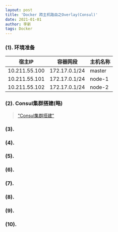 ```yaml
---
layout: post
title: 'Docker 跨主机路由之Overlay(Consul)'
date: 2021-01-01
author: 李新
tags: Docker
---
```


### (1).  环境准备

|  宿主IP         | 容器网段       | 主机名称     |
|  ----          | ----          |   ----      |
| 10.211.55.100  | 172.17.0.1/24 |  master     |
| 10.211.55.101  | 172.17.0.1/24 |  node-1     |
| 10.211.55.102  | 172.17.0.1/24 |  node-2     |

### (2). Consul集群搭建(略)
> ["Consul集群搭建"](https://blog.lixin.help/2021/01/01/Consul-Cluster.html)

### (3). 

### (4). 

### (5). 

### (6). 

### (7). 

### (8). 

### (9). 

### (10). 
